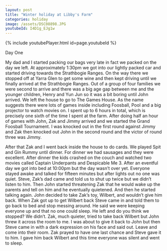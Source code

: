 ```yaml
---
layout: post
title: "Winter holiday at Libby's Farm"
categories: holiday
image: /assets/DSC08898.JPG
youtubeId: I4D1g_EJg1w
---
```


{% include youtubePlayer.html id=page.youtubeId %}

Day One

My dad and I started packing our bags very late in fact we packed on the day we left. At approximately 1:30pm we got into our lightly packed car and started driving towards the Strathbogie Ranges. On the way there we stopped off at Yarra Glen to get some wine and then kept driving until we finally arrived at the Strathbogie Ranges. Out of a group of four families we were second to arrive and there was a big age gap between me and the younger children, Henry and Yun Jun so it was a bit boring until John arrived. We left the house to go to The Games House. As the name suggests there were lots of games inside including Foosball, Pool and a big projector to watch movies on. I spent up to 6 hours in total, which is precisely one sixth of the time I spent at the farm. After doing half an hour of games with John, Zak and Jimmy arrived and we started the Grand Foosball Tournament. I was knocked out in the first round against Jimmy and Zak then knocked out John in the second round and the victor of round three was Jimmy. 

After that Zak and I went back inside the house to do cards. We played Spit and Gin Rummy until dinner. For dinner we had sausages and they were excellent. After dinner the kids crashed on the couch and watched two movies called Captain Underpants and Despicable Me 3. After an eventful day we got into bed at 10:00pm but the day wasn’t over yet. Everyone stayed awake and talked for fifteen minutes but after lights out no one was quiet. Steve, Zak’s dad came and told us to shut up twice but we didn’t listen to him. Then John started threatening Zak that he would wake up the parents and tell on him and he eventually quietened. And then he started talking again. John decided to take Zak’s toy, Wilbert, and wouldn’t give him back. When Zak got up to get Wilbert back Steve came in and told them to go back to bed and stop messing around. He said we were keeping everyone up and that no one could sleep. He left and do you think we stopped? We didn’t. Zak, much quieter, tried to take back Wilbert but John threw it across the room to me. I was about to give it back to John but then Steve came in with a dark expression on his face and said out. Leave and come into their room. Zak prayed to have one last chance and Steve gave it to him. I gave him back  Wilbert and this time everyone was silent and went to sleep.
